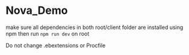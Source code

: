 # Nova_Demo

make sure all dependencies in both root/client folder are installed using npm
then run `npm run dev` on root

Do not change .ebextensions or Procfile
